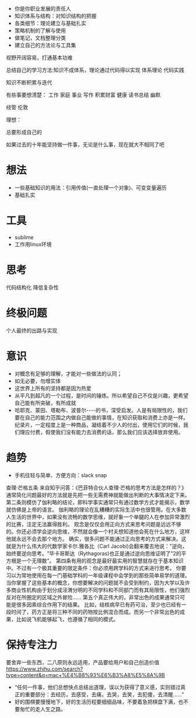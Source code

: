 - 你是你职业发展的责任人
- 知识体系与结构：对知识结构的把握
- 各类细节：理论建立与基础扎实
- 策略机制的了解与使用
- 做笔记，文档整理分类
- 建立自己的方法论与工具集

视野开阔容易，打通基本功难

总结自己的学习方法:知识不成体系，理论通过代码得以实现 体系理论 代码实践

知识不断积累与迭代

有些事要想清楚： 工作 家庭 事业 写作 积累财富 健康 读书总结 幽默

经管 伦敦

理想：

总要形成自己的

如果过去的十年能坚持做一件事，无论是什么事，现在就大不相同了吧

# 想法

- 一些基础知识的用法：引用传值(一直处理一个对象)、可变变量遍历
- 基础扎实

# 工具

- sublime
- 工作用linux环境

# 思考

代码结构化 降低复杂性

# 终极问题

个人最终的出路与实现

# 意识

- 对概念有足够的理解，才能对一些做法的认同；
- 如无必要，勿增实体
- 这世界上所有的坚持都是因为热爱
- 从平凡到超凡的一个过程，是时间的锤炼。所以希望自己不仅是兴趣，更希望自己能有所突破，有所成就
- 哈耶克、蒙田、塔勒布、波普尔----的书，深受启发。人是有局限性的，我们要在自己的能力范围之内做自己能做的事情，在知识获取和消费上亦是一样。纪录片，一定程度上是一种商品，凝结着不少人的付出，使用它们的时候，我们理应付费，假使我们没有能力去消费的话，那么我们应该选择放弃使用。

# 趋势

- 手机往轻与简单、方便方向：slack snap

查理·芒格五条 来自知乎问答：《巴菲特合伙人查理·芒格的思考方法是怎样的？》 通常简化问题最好的方法就是先把一些无需费神就能做出判断的大事情决定下来。 第二条则模仿了伽利略的结论，即科学事实通常只有通过数学方式才能揭示，数学就仿佛是上帝的语言。 伽利略的理论在乱糟糟的实际生活中也很管用。在大多数人生活的世界中，如果没有流畅的数学思维，就好象一个单腿的人在参加异常激烈的比赛，注定无法赢得胜利。 观念是仅仅会用正向方式来思考问题是远远不够的。你还必须学会逆向思维，不然就会像一个村夫想知道他会死在什么地方，这样他就永远不会去那个地方。 确实，很多问题不能通过正向思考的方式来解决。这就是为什么伟大的代数学家卡尔.雅各比（Carl Jacobi)会翻来覆去地说："逆向，始终要逆向思考。"毕卡哥斯达（Rythagoras)也正是通过逆向思维证明了"2的平方根是一个无理数"。 第四条有用的观念是最好最实用的智慧就存在于基本知识中。不过有一个极其重要的限定条件：你必须用跨学科的方式来进行思考。 你要习以为常地使用在每一门基础学科的一年级课程中会学到的那些简单易学的道理。当你掌握了这些基本的概念，你想要解决的问题就不会受到制约，因为大学以及许多商业性机构由于划分成泾渭分明的不同学科和不同部门而有其局限性，他们强烈反对在所圈定的区域之外冒险...... 第五个真正伟大的，非常出色的成果通常只可能是很多因素综合作用下的结果。 比如，结核病早已有药可治，至少也已经有一段时间了，药方正是将三种不同的药物按比例混合而成。而另一个非常出色的成果，比如说飞机能够起飞，也遵循了相同的模式。

# 保持专注力

要舍弃一些东西，二八原则永远适用，产品要给用户和自己创造价值 <https://www.zhihu.com/search?type=content&q=mac+%E4%B8%93%E6%B3%A8%E5%8A%9B>


* “任何一件事，他们总想快点总结出道理，误以为获得了意义感，实则错过真正的重要部分：去经历，去感受，去痛，去哭，去笑，去犯傻，去清醒……”
* 好的围棋要慢慢地下，好的生活历程要细细品味，不要着急把棋盘下满，也不要匆忙的走人生之路。
